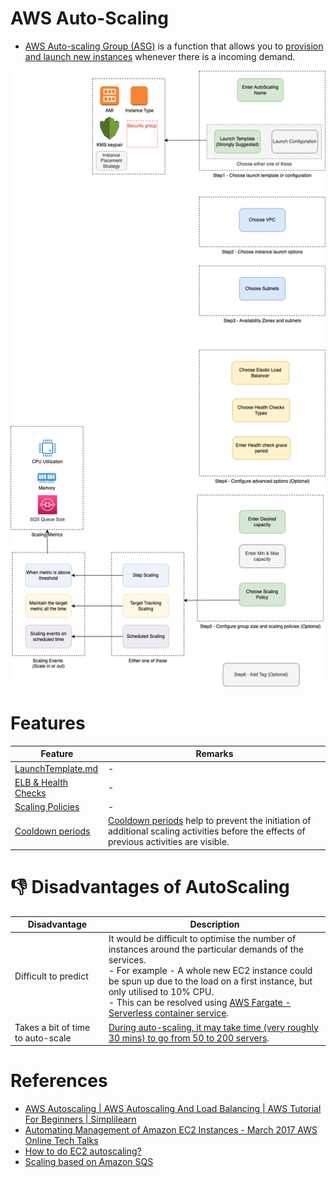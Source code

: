 # AWS Auto-Scaling
- [AWS Auto-scaling Group (ASG)](https://aws.amazon.com/autoscaling/) is a function that allows you to [provision and launch new instances](../Readme.md) whenever there is a incoming demand.

![](assets/ASG-Creation-Steps.png)

# Features

| Feature                                                                                                           | Remarks                                                                                                                                                                                                                                  |
|-------------------------------------------------------------------------------------------------------------------|------------------------------------------------------------------------------------------------------------------------------------------------------------------------------------------------------------------------------------------|
| [LaunchTemplate.md](LaunchTemplate&Config.md)                                                                     | -                                                                                                                                                                                                                                        |
| [ELB & Health Checks](HealthChecks.md)                                                                      | -                                                                                                                                                                                                                                        |
| [Scaling Policies](ScalingPolicies.md)                                                                            | -                                                                                                                                                                                                                                        |
| [Cooldown periods](https://docs.aws.amazon.com/autoscaling/ec2/userguide/ec2-auto-scaling-scaling-cooldowns.html) | [Cooldown periods](https://docs.aws.amazon.com/autoscaling/ec2/userguide/ec2-auto-scaling-scaling-cooldowns.html) help to prevent the initiation of additional scaling activities before the effects of previous activities are visible. |

# :thumbsdown: Disadvantages of AutoScaling

| Disadvantage                      | Description                                                                                                                                                                                                                                                                                                                                   |
|-----------------------------------|-----------------------------------------------------------------------------------------------------------------------------------------------------------------------------------------------------------------------------------------------------------------------------------------------------------------------------------------------|
| Difficult to predict              | It would be difficult to optimise the number of instances around the particular demands of the services.<br/>- For example - A whole new EC2 instance could be spun up due to the load on a first instance, but only utilised to 10% CPU.<br/>- This can be resolved using [AWS Fargate - Serverless container service](../../AWSFargate.md). |
| Takes a bit of time to auto-scale | [During auto-scaling, it may take time (very roughly 30 mins) to go from 50 to 200 servers](https://youtu.be/mFpqrVxxwKc).                                                                                                                                                                                                                                                                                                                                              |

# References
- [AWS Autoscaling | AWS Autoscaling And Load Balancing | AWS Tutorial For Beginners | Simplilearn](https://www.youtube.com/watch?v=4EOaAkY4pNE)
- [Automating Management of Amazon EC2 Instances - March 2017 AWS Online Tech Talks](https://www.youtube.com/watch?v=bSRTAMPqS3E&t=2034s)
- [How to do EC2 autoscaling?](https://docs.aws.amazon.com/autoscaling/ec2/userguide/get-started-with-ec2-auto-scaling.html)
- [Scaling based on Amazon SQS](https://docs.aws.amazon.com/autoscaling/ec2/userguide/as-using-sqs-queue.html)